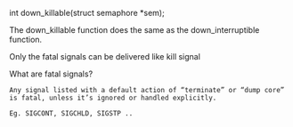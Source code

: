 int down_killable(struct semaphore *sem);

The down_killable function does the same as the down_interruptible function.

Only the fatal signals can be delivered like kill signal


What are fatal signals?

	Any signal listed with a default action of “terminate” or “dump core” is fatal, unless it’s ignored or handled explicitly.

	Eg. SIGCONT, SIGCHLD, SIGSTP ..


